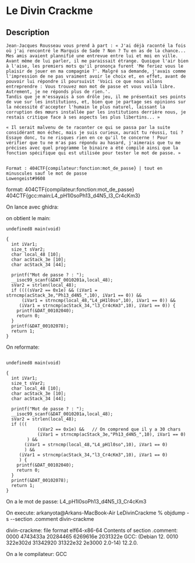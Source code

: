 # Le Divin Crackme

## Description

```
Jean-Jacques Rousseau vous prend à part : « J'ai déjà raconté la fois où j'ai rencontré le Marquis de Sade ? Non ? Tu en as de la chance... Mes amis avaient plannifié une entrevue entre lui et moi en ville. Avant même de lui parler, il me paraissait étrange. Quoique l'air bien à l'aise, les premiers mots qu'il prononça furent 'Me feriez vous le plaisir de jouer en ma compagnie ?'. Malgré sa demande, j'avais comme l'impression de ne pas vraiment avoir le choix et, en effet, avant de pouvoir lui répondre il poursuivit 'Voici ce que nous allons entreprendre : Vous trouvez mon mot de passe et vous voilà libre. Autrement, je ne réponds plus de rien.'.
Tandis que je m'essayais à son drôle jeu, il me présentait ses points de vue sur les institutions, et, bien que je partage ses opinions sur la nécessité d'accepter l'humain le plus naturel, laissant la corruption des mœurs installée par les institutions derrière nous, je restais critique face à ses aspects les plus libertins... »
 
« Il serait malvenu de te raconter ce qui se passa par la suite considérant mon échec, mais je suis curieux, aurait tu réussi, toi ? Essaye donc, tu ne risques rien en ce qu'il te concerne ! Pour vérifier que tu ne m'as pas répondu au hasard, j'aimerais que tu me précises avec quel programme le binaire a été compilé ainsi que la fonction spécifique qui est utilisée pour tester le mot de passe. »
 
 
Format : 404CTF{compilateur:fonction:mot_de_passe} | tout en minuscules sauf le mot de passe
Lowengeist#9608
```


format:
404CTF{compilateur:fonction:mot_de_passe}
404CTF{gcc:main:L4_pH1l0soPh13_d4N5_l3_Cr4cKm3}

On lance avec ghidra:

on obtient le main:


```
undefined8 main(void)

{
  int iVar1;
  size_t sVar2;
  char local_48 [10];
  char acStack_3e [10];
  char acStack_34 [44];

  printf("Mot de passe ? : ");
  __isoc99_scanf(&DAT_0010201a,local_48);
  sVar2 = strlen(local_48);
  if ((((sVar2 == 0x1e) && (iVar1 = strncmp(acStack_3e,"Ph13_d4N5_",10), iVar1 == 0)) &&
      (iVar1 = strncmp(local_48,"L4_pH1l0so",10), iVar1 == 0)) &&
     (iVar1 = strncmp(acStack_34,"l3_Cr4cKm3",10), iVar1 == 0)) {
    printf(&DAT_00102040);
    return 0;
  }
  printf(&DAT_00102078);
  return 1;
}
```
On reformate:

```

undefined8 main(void)

{
  int iVar1;
  size_t sVar2;
  char local_48 [10];
  char acStack_3e [10];
  char acStack_34 [44];

  printf("Mot de passe ? : ");
  __isoc99_scanf(&DAT_0010201a,local_48);
  sVar2 = strlen(local_48);
  if (((
            (sVar2 == 0x1e) &&   // On comprend que il y a 30 chars
            (iVar1 = strncmp(acStack_3e,"Ph13_d4N5_",10), iVar1 == 0)
        ) &&
       (iVar1 = strncmp(local_48,"L4_pH1l0so",10), iVar1 == 0)
       ) &&
     (iVar1 = strncmp(acStack_34,"l3_Cr4cKm3",10), iVar1 == 0)
     ) {
    printf(&DAT_00102040);
    return 0;
  }
  printf(&DAT_00102078);
  return 1;
}
```

On a le mot de passe:
    L4_pH1l0soPh13_d4N5_l3_Cr4cKm3



On execute:
arkanyota@Arkans-MacBook-Air LeDivinCrackme % objdump -s --section .comment divin-crackme

divin-crackme:	file format elf64-x86-64
Contents of section .comment:
 0000 4743433a 20284465 6269616e 2031322e  GCC: (Debian 12.
 0010 322e302d 31342920 31322e32 2e3000    2.0-14) 12.2.0.


On a le compilateur:
    GCC


